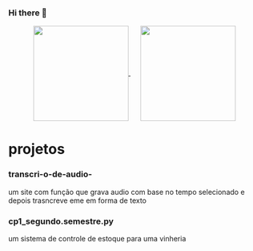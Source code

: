 ### Hi there 👋

<div align="center">
  <a href="https://github.com/anuraghazra/github-readme-stats" style="margin-right: 20px;">
    <img height="190" align="center" src="https://github-readme-stats.vercel.app/api?username=luigiferrarasinno&show_icons=true&theme=radical&rank_icon=github" />
  </a>
  <a href="https://github.com/anuraghazra/convoychat">
    <img height="190" align="center" src="https://github-readme-stats.vercel.app/api/top-langs?username=luigiferrarasinno&layout=compact&langs_count=8&card_width=320&show_icons=true&theme=radical" />
  </a>
</div>

<h1>projetos</h1>
<h3>transcri-o-de-audio-</h3>
<P>um site com função que grava audio com base no tempo selecionado e depois trasncreve eme em forma de texto</P>
<h3>cp1_segundo.semestre.py</h3>
<P>um sistema de controle de estoque para uma vinheria</P>
